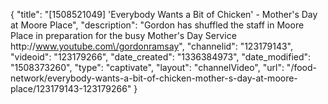 {
    "title": "[1508521049] 'Everybody Wants a Bit of Chicken' - Mother's Day at Moore Place",
    "description": "Gordon has shuffled the staff in Moore Place in preparation for the busy Mother's Day Service http:\/\/www.youtube.com\/gordonramsay",
    "channelid": "123179143",
    "videoid": "123179266",
    "date_created": "1336384973",
    "date_modified": "1508373260",
    "type": "captivate",
    "layout": "channelVideo",
    "url": "\/food-network\/everybody-wants-a-bit-of-chicken-mother-s-day-at-moore-place\/123179143-123179266"
}